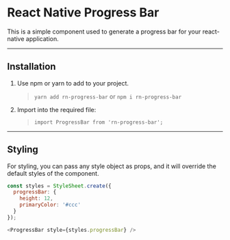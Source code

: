 # React Native Progress Bar

This is a simple component used to generate a progress bar for your react-native application.

---

## Installation

1. Use npm or yarn to add to your project.
     > `yarn add rn-progress-bar` or `npm i rn-progress-bar`
2. Import into the required file:
     >  `import ProgressBar from 'rn-progress-bar';`

---

## Styling

For styling, you can pass any style object as props, and it will override the default styles of the component.

```js
const styles = StyleSheet.create({
  progressBar: {
    height: 12,
    primaryColor: '#ccc'
  }
});

<ProgressBar style={styles.progressBar} />
```
